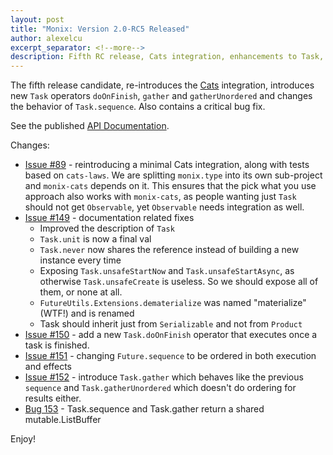 ```yaml
---
layout: post
title: "Monix: Version 2.0-RC5 Released"
author: alexelcu
excerpt_separator: <!--more-->
description: Fifth RC release, Cats integration, enhancements to Task, bug fixes!
---
```


The fifth release candidate, re-introduces the
[Cats](http://typelevel.org/cats/) integration, introduces new `Task`
operators `doOnFinish`, `gather` and `gatherUnordered` and changes
the behavior of `Task.sequence`. Also contains a critical bug fix.

<!--more-->

See the published [API Documentation](/api/2.0-RC5/).

Changes:

- [Issue #89](https://github.com/monix/monix/issues/149) - reintroducing a minimal 
  Cats integration, along with tests based on `cats-laws`. We are splitting `monix.type` 
  into its own sub-project and `monix-cats` depends on it. This ensures that the pick what
  you use approach also works with `monix-cats`, as people wanting just `Task` should not
  get `Observable`, yet `Observable` needs integration as well.
- [Issue #149](https://github.com/monix/monix/issues/149) - documentation related fixes
  - Improved the description of `Task`
  - `Task.unit` is now a final val
  - `Task.never` now shares the reference instead of building a new instance every time
  - Exposing `Task.unsafeStartNow` and `Task.unsafeStartAsync`, as otherwise `Task.unsafeCreate` 
    is useless. So we should expose all of them, or none at all.
  - `FutureUtils.Extensions.dematerialize` was named "materialize" (WTF!) and is renamed
  - Task should inherit just from `Serializable` and not from `Product`
- [Issue #150](https://github.com/monix/monix/issues/150) - add a new `Task.doOnFinish` 
  operator that executes once a task is finished.
- [Issue #151](https://github.com/monix/monix/issues/151) - changing `Future.sequence` to be 
  ordered in both execution and effects
- [Issue #152](https://github.com/monix/monix/issues/152) - introduce `Task.gather` which 
  behaves like the previous `sequence` and `Task.gatherUnordered` which doesn't do ordering
  for results either.
- [Bug 153](https://github.com/monix/monix/issues/153) - Task.sequence and Task.gather 
  return a shared mutable.ListBuffer

Enjoy!
